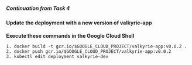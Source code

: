 <h5>Continuation from Task 4</h5>

<h4>Update the deployment with a new version of valkyrie-app</h4>

**Execute these commands in the Google Cloud Shell**

<pre><code>1. docker build -t gcr.io/$GOOGLE_CLOUD_PROJECT/valkyrie-app:v0.0.2 .
2. docker push gcr.io/$GOOGLE_CLOUD_PROJECT/valkyrie-app:v0.0.2
3. kubectl edit deployment valkyrie-dev</code></pre>
